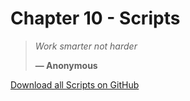 # Chapter 10 - Scripts

> _Work smarter not harder_
>
> **— Anonymous**

[Download all Scripts on GitHub](https://github.com/dostoevskylabs/dostoevsky-pentest-notes/tree/master/scripts)

